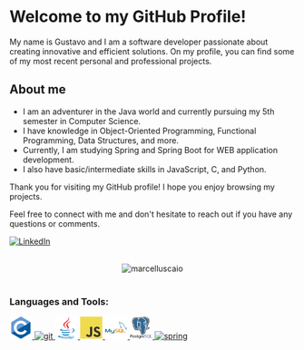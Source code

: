 # Welcome to my GitHub Profile!

My name is Gustavo and I am a software developer passionate about creating innovative and efficient solutions. On my profile, you can find some of my most recent personal and professional projects.

## About me

- I am an adventurer in the Java world and currently pursuing my 5th semester in Computer Science.
- I have knowledge in Object-Oriented Programming, Functional Programming, Data Structures, and more.
- Currently, I am studying Spring and Spring Boot for WEB application development.
- I also have basic/intermediate skills in JavaScript, C, and Python.

Thank you for visiting my GitHub profile! I hope you enjoy browsing my projects.

Feel free to connect with me and don't hesitate to reach out if you have any questions or comments.

[![LinkedIn](https://img.shields.io/badge/-LinkedIn-blue?style=flat-square&logo=Linkedin&logoColor=white&link=https://www.linkedin.com/in/gusplf)](https://www.linkedin.com/in/gusplf)


<br>

<div align="center" width="100%">
  <img width="50%" src="https://streak-stats.demolab.com/?user=GusPLF0&theme=dracula" alt="marcelluscaio" />
</div>

<br>

<h3 align="left">Languages and Tools:</h3>
<p align="left"> <a href="https://www.cprogramming.com/" target="_blank" rel="noreferrer"> <img src="https://raw.githubusercontent.com/devicons/devicon/master/icons/c/c-original.svg" alt="c" width="40" height="40"/> </a> <a href="https://git-scm.com/" target="_blank" rel="noreferrer"> <img src="https://www.vectorlogo.zone/logos/git-scm/git-scm-icon.svg" alt="git" width="40" height="40"/> </a> <a href="https://www.java.com" target="_blank" rel="noreferrer"> <img src="https://raw.githubusercontent.com/devicons/devicon/master/icons/java/java-original.svg" alt="java" width="40" height="40"/> </a> <a href="https://developer.mozilla.org/en-US/docs/Web/JavaScript" target="_blank" rel="noreferrer"> <img src="https://raw.githubusercontent.com/devicons/devicon/master/icons/javascript/javascript-original.svg" alt="javascript" width="40" height="40"/> </a> <a href="https://www.mysql.com/" target="_blank" rel="noreferrer"> <img src="https://raw.githubusercontent.com/devicons/devicon/master/icons/mysql/mysql-original-wordmark.svg" alt="mysql" width="40" height="40"/> </a> <a href="https://www.postgresql.org" target="_blank" rel="noreferrer"> <img src="https://raw.githubusercontent.com/devicons/devicon/master/icons/postgresql/postgresql-original-wordmark.svg" alt="postgresql" width="40" height="40"/> </a>  </a> <a href="https://spring.io/" target="_blank" rel="noreferrer"> <img src="https://www.vectorlogo.zone/logos/springio/springio-icon.svg" alt="spring" width="40" height="40"/> </a> </p>
